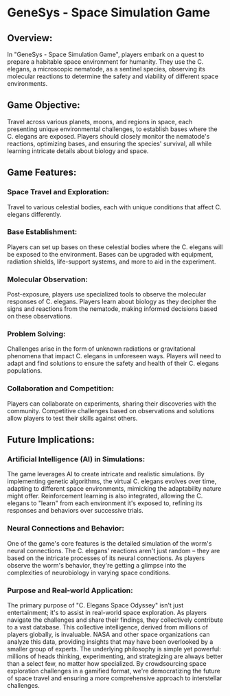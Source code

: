 # GeneSys - Space Simulation Game

## Overview:
In "GeneSys - Space Simulation Game", players embark on a quest to prepare a habitable space environment for humanity. They use the C. elegans, a microscopic nematode, as a sentinel species, observing its molecular reactions to determine the safety and viability of different space environments.

## Game Objective:
Travel across various planets, moons, and regions in space, each presenting unique environmental challenges, to establish bases where the C. elegans are exposed. Players should closely monitor the nematode's reactions, optimizing bases, and ensuring the species' survival, all while learning intricate details about biology and space.

## Game Features:
### Space Travel and Exploration:
Travel to various celestial bodies, each with unique conditions that affect C. elegans differently.
### Base Establishment:
Players can set up bases on these celestial bodies where the C. elegans will be exposed to the environment.
Bases can be upgraded with equipment, radiation shields, life-support systems, and more to aid in the experiment.
### Molecular Observation:
Post-exposure, players use specialized tools to observe the molecular responses of C. elegans.
Players learn about biology as they decipher the signs and reactions from the nematode, making informed decisions based on these observations.
### Problem Solving:
Challenges arise in the form of unknown radiations or gravitational phenomena that impact C. elegans in unforeseen ways.
Players will need to adapt and find solutions to ensure the safety and health of their C. elegans populations.
### Collaboration and Competition:
Players can collaborate on experiments, sharing their discoveries with the community.
Competitive challenges based on observations and solutions allow players to test their skills against others.

## Future Implications:
### Artificial Intelligence (AI) in Simulations:
The game leverages AI to create intricate and realistic simulations. By implementing genetic algorithms, the virtual C. elegans evolves over time, adapting to different space environments, mimicking the adaptability nature might offer.
Reinforcement learning is also integrated, allowing the C. elegans to "learn" from each environment it's exposed to, refining its responses and behaviors over successive trials.
### Neural Connections and Behavior:
One of the game's core features is the detailed simulation of the worm's neural connections. The C. elegans' reactions aren't just random – they are based on the intricate processes of its neural connections. As players observe the worm's behavior, they're getting a glimpse into the complexities of neurobiology in varying space conditions.
### Purpose and Real-world Application:
The primary purpose of "C. Elegans Space Odyssey" isn't just entertainment; it's to assist in real-world space exploration. As players navigate the challenges and share their findings, they collectively contribute to a vast database.
This collective intelligence, derived from millions of players globally, is invaluable. NASA and other space organizations can analyze this data, providing insights that may have been overlooked by a smaller group of experts.
The underlying philosophy is simple yet powerful: millions of heads thinking, experimenting, and strategizing are always better than a select few, no matter how specialized. By crowdsourcing space exploration challenges in a gamified format, we're democratizing the future of space travel and ensuring a more comprehensive approach to interstellar challenges.
